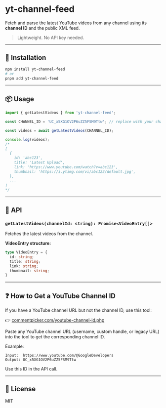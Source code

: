 # yt-channel-feed

Fetch and parse the latest YouTube videos from any channel using its **channel ID** and the public XML feed.

> Lightweight. No API key needed.

---

## 🚀 Installation

```bash
npm install yt-channel-feed
# or
pnpm add yt-channel-feed
```

---

## 📦 Usage

```ts
import { getLatestVideos } from 'yt-channel-feed';

const CHANNEL_ID = 'UC_x5XG1OV2P6uZZ5FSM9Ttw'; // replace with your channel ID

const videos = await getLatestVideos(CHANNEL_ID);

console.log(videos);
/*
[
  {
    id: 'abc123',
    title: 'Latest Upload',
    link: 'https://www.youtube.com/watch?v=abc123',
    thumbnail: 'https://i.ytimg.com/vi/abc123/default.jpg',
  },
  ...
]
*/
```

---

## 🔧 API

### `getLatestVideos(channelId: string): Promise<VideoEntry[]>`

Fetches the latest videos from the channel.

**VideoEntry structure:**

```ts
type VideoEntry = {
  id: string;
  title: string;
  link: string;
  thumbnail: string;
}
```

---

## ❓ How to Get a YouTube Channel ID

If you have a YouTube channel URL but not the channel ID, use this tool:

👉 [commentpicker.com/youtube-channel-id.php](https://commentpicker.com/youtube-channel-id.php)

Paste any YouTube channel URL (username, custom handle, or legacy URL) into the tool to get the corresponding channel ID.

Example:

```
Input:  https://www.youtube.com/@GoogleDevelopers
Output: UC_x5XG1OV2P6uZZ5FSM9Ttw
```

Use this ID in the API call.

---

## 📄 License

MIT
